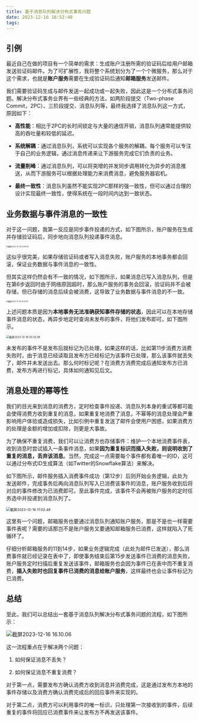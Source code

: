 ```yaml
---
title: 基于消息队列解决分布式事务问题
date: 2023-12-16 16:52:40
tags:
---
```



## 引例

最近自己在做的项目有一个简单的需求：生成账户注册所需的验证码后给用户邮箱发送验证码邮件。为了可扩展性，我将整个系统划分为了一个个微服务，那么对于这个需求，也就是**账户服务**需要在生成验证码后通知**邮箱服务**发送邮件。

我们需要验证码生成与邮件发送一起成功或一起失败，因此这是一个分布式事务问题。解决分布式事务业界有一些经典的方法，如两阶段提交（Two-phase Commit，2PC）、三阶段提交、消息队列等，最终我选择了消息队列这一方式，原因如下：

- **高性能**：相比于2PC的长时间锁定与大量的通信开销，消息队列通常能提供较高的吞吐量和较低的延迟。

- **系统解耦**：通过消息队列，系统可以实现各个服务的解耦，每个服务可以专注于自己的业务逻辑，通过消息传递来让下游服务完成它们负责的业务。
- **流量削峰**：通过消息队列，可以将突增的并发同步调用转化为异步的消息推送，从而下游服务可以根据处理能力来消费消息，避免服务器宕机。
- **最终一致性**：消息队列虽然不能实现2PC那样的强一致性，但可以通过合理的设计实现最终一致性，使得系统在一段时间内达到一致状态。

## 业务数据与事件消息的一致性

对于这一问题，我第一反应是同步事件投递的方式，如下图所示，账户服务在生成并存储验证码后，同步地向消息队列投递事件消息。

<img src="https://oss.seineo.cn/images/202312152358086.png" alt="截屏2023-12-15 23.58.48" style="zoom:33%;" />

这似乎很完美，如果存储验证码或者写入消息失败，账户服务的本地事务都会回滚，保证业务数据与事件消息的一致性。

但其实这样仍然会有不一致的情况，如下图所示，如果消息已写入消息队列，但是在第6步返回时由于网络原因超时，那么账户服务的事务会回滚，验证码并不会被存储，但已存储的消息后续会被消费，这导致了业务数据与事件消息的不一致。

<img src="https://oss.seineo.cn/images/202312160002179.png" alt="截屏2023-12-16 00.02.10" style="zoom: 33%;" />

上述问题本质是因为**本地事务无法准确获知事件存储的状态**，因此可以在本地存储事件消息的状态，再异步地定时查询未发布的事件，将他们发布即可，如下图所示。

<img src="https://oss.seineo.cn/images/202312160032384.png" alt="截屏2023-12-16 00.32.08" style="zoom:50%;" />

未发布的事件不是发布后就标记为已处理，如果这样的话，比如第11步消费方消费失败时，由于消息已经读取且发布方已经标记为该事件已处理，那么该事件就丢失了，邮件并未发送出去。那么何时标记呢？在消费方消费完成后通知发布方已消费，发布方再进行标记，具体如何通知见后文。 

## 消息处理的幂等性

我们的目光来到消息的消费方，定时检查事件投递、消息队列本身的重试等都可能会使得消费方收到重复的消息，如果重复地消费了消息，不幂等的消息处理会严重影响用户体验或造成损失，比如引例中重复发送了邮件会使用户困惑，如果消费方的处理是金额的增加或扣除，则更是大事故。

为了确保不重复消费，我们可以让消费方也存储事件：维护一个本地消费事件表，收到消息时尝试插入一条事件消息，如果**因为重复标识而插入失败，则说明收到了重复的消息，丢弃该消息**。当然，完成这一点需要每个事件都有着唯一的ID，这可以通过分布式ID生成算法（如Twitter的Snowflake算法）来解决。

如下图所示，邮件服务插入消费事件成功（第12步）后则开始业务逻辑，此处为发送邮件，完成事务后再向消息队列写入已消费该事件的消息，账户服务收到后将对应的事件修改为已消费即可。至此事件完成，该事件不会再被账户服务的定时任务选中并投递到消息队列了。

<img src="https://oss.seineo.cn/images/202312161709044.png" alt="截屏2023-12-16 17.02.48" style="zoom: 67%;" />

这里有一个问题，邮箱服务也要通过消息队列通知账户服务，那是不是也一样需要事件表呢？需要的话那岂不是账户服务又要通知邮箱服务已消费，这样就陷入了死循环了。

仔细分析邮箱服务的11到14步，如果业务逻辑完成（此处为邮件已发送），那么消费事件就已经记录在表中了，即使事务结束后第15步发送事件已消费的消息失败，账户服务定时扫描后重复发送该事件，邮箱服务也会因为事件已在表中而不重复消费，**插入失败时也回复事件已消费的消息给账户服务**，这样最终也会让事件标记为已消费。

## 总结

至此，我们可以总结出一套基于消息队列解决分布式事务问题的流程，如下图所示：

![截屏2023-12-16 16.10.06](https://oss.seineo.cn/images/202312161610704.png)

这一流程重点在于解决两个问题：

1. 如何保证消息不丢失？

2. 如何保证消息不重复消费？

对于第一点，需要发布方确认消费方收到消息并消费完成，这是通过发布方本地的事件存储以及消费方确认消费完成后的回应事件来实现的。

对于第二点，消费方可以利用事件的唯一标识，只处理第一次接收到的事件，后续重复的事件将回应已消费事件来让发布方不再发送该事件。
